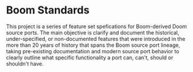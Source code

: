 # Boom Standards
This project is a series of feature set spefications for Boom-derived Doom source ports.
The main objective is clarify and document the historical, under-specified, or non-documented features that were introduced in the more than 20 years of history that spans the Boom source port lineage, taking pre-existing documentation and modern source port behavior to clearly outline what specific functionality a port can, can't, should or shouldn't have.


